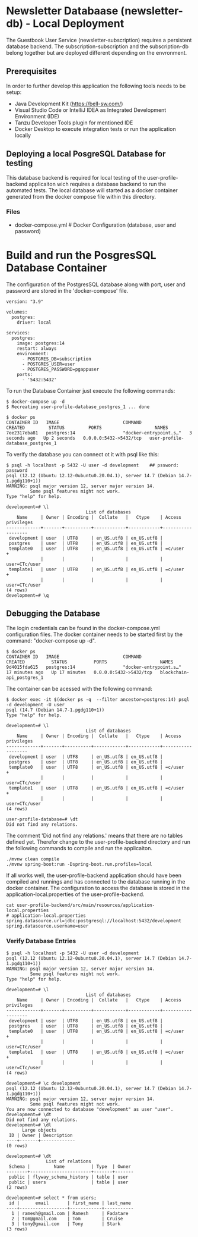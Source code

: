 # Newsletter Databaase (newsletter-db) - Local Deployment
The Guestbook User Service (newsletter-subscription) requires a persistent database backend. The subscription-subscription and the 
subscription-db belong together but are deployed different depending on the envronment.

## Prerequisites
In order to further develop this application the following tools needs to be setup:
- Java Development Kit (https://bell-sw.com/)
- Visual Studio Code or IntelliJ IDEA as Integrated Development Environment (IDE)
- Tanzu Developer Tools plugin for mentioned IDE
- Docker Desktop to execute integration tests or run the application locally

## Deploying a local PosgreSQL Database for testing
This database backend is required for local testing of the user-profile-backend applicaiton wich requires a database 
backend to run the automated tests.  The local database will started as a docker container generated from the docker 
compose file within this directory. 

### Files
- docker-compose.yml   # Docker Configuration (database, user and password)


# Build and run the PosgresSQL Database Container
The configuration of the PostgresSQL database along with port, user and password are stored in the 'docker-compose' file.
```
version: "3.9"

volumes:
  postgres:
    driver: local

services:
  postgres:
    image: postgres:14
    restart: always
    environment:
      - POSTGRES_DB=subscription
      - POSTGRES_USER=user
      - POSTGRES_PASSWORD=pgappuser
    ports:
      - '5432:5432'
```
To run the Database Container just execute the following commands:

```
$ docker-compose up -d
$ Recreating user-profile-database_postgres_1 ... done

$ docker ps
CONTAINER ID   IMAGE                        COMMAND                  CREATED         STATUS         PORTS                    NAMES
7ee2317eba81   postgres:14                  "docker-entrypoint.s…"   3 seconds ago   Up 2 seconds   0.0.0.0:5432->5432/tcp   user-profile-database_postgres_1
```

To verify the database you can connect ot it with psql like this: 

```
$ psql -h localhost -p 5432 -U user -d development    ## pssword: password
psql (12.12 (Ubuntu 12.12-0ubuntu0.20.04.1), server 14.7 (Debian 14.7-1.pgdg110+1))
WARNING: psql major version 12, server major version 14.
         Some psql features might not work.
Type "help" for help.

development=# \l
                              List of databases
    Name     | Owner | Encoding |  Collate   |   Ctype    | Access privileges 
-------------+-------+----------+------------+------------+-------------------
 development | user  | UTF8     | en_US.utf8 | en_US.utf8 | 
 postgres    | user  | UTF8     | en_US.utf8 | en_US.utf8 | 
 template0   | user  | UTF8     | en_US.utf8 | en_US.utf8 | =c/user          +
             |       |          |            |            | user=CTc/user
 template1   | user  | UTF8     | en_US.utf8 | en_US.utf8 | =c/user          +
             |       |          |            |            | user=CTc/user
(4 rows)
development=# \q
```



## Debugging the Database
The login credentials can be found in the docker-compose.yml configuration files. The docker container needs to be started first 
by the command: "docker-compose up -d".
```
$ docker ps
CONTAINER ID   IMAGE                        COMMAND                  CREATED          STATUS          PORTS                    NAMES
9d4015fda615   postgres:14                  "docker-entrypoint.s…"   17 minutes ago   Up 17 minutes   0.0.0.0:5432->5432/tcp   blockchain-api_postgres_1
```
The container can be acessed with the following command:  

```
$ docker exec -it $(docker ps -q  --filter ancestor=postgres:14) psql -d development -U user
psql (14.7 (Debian 14.7-1.pgdg110+1))
Type "help" for help.

development=# \l
                              List of databases
    Name     | Owner | Encoding |  Collate   |   Ctype    | Access privileges 
-------------+-------+----------+------------+------------+-------------------
 development | user  | UTF8     | en_US.utf8 | en_US.utf8 | 
 postgres    | user  | UTF8     | en_US.utf8 | en_US.utf8 | 
 template0   | user  | UTF8     | en_US.utf8 | en_US.utf8 | =c/user          +
             |       |          |            |            | user=CTc/user
 template1   | user  | UTF8     | en_US.utf8 | en_US.utf8 | =c/user          +
             |       |          |            |            | user=CTc/user
(4 rows)

user-profile-database=# \dt
Did not find any relations.

```
The comment 'Did not find any relations.' means that there are no tables defined yet. Therefor change to the user-profile-backend directory and
run the following commands to compile and run the applicaiton. 
```
./mvnw clean compile
./mvnw spring-boot:run -Dspring-boot.run.profiles=local
```
If all works well, the user-profile-backend application should have been compiled and runnings and has connected to the database running in the
docker container. The configuration to access the database is stored in the application-local.properties of the user-profile-backend.
```
cat user-profile-backend/src/main/resources/application-local.properties
# application-local.properties
spring.datasource.url=jdbc:postgresql://localhost:5432/development
spring.datasource.username=user
```

### Verify Database Entries
```
$ psql -h localhost -p 5432 -U user -d development
psql (12.12 (Ubuntu 12.12-0ubuntu0.20.04.1), server 14.7 (Debian 14.7-1.pgdg110+1))
WARNING: psql major version 12, server major version 14.
         Some psql features might not work.
Type "help" for help.

development=# \l
                              List of databases
    Name     | Owner | Encoding |  Collate   |   Ctype    | Access privileges 
-------------+-------+----------+------------+------------+-------------------
 development | user  | UTF8     | en_US.utf8 | en_US.utf8 | 
 postgres    | user  | UTF8     | en_US.utf8 | en_US.utf8 | 
 template0   | user  | UTF8     | en_US.utf8 | en_US.utf8 | =c/user          +
             |       |          |            |            | user=CTc/user
 template1   | user  | UTF8     | en_US.utf8 | en_US.utf8 | =c/user          +
             |       |          |            |            | user=CTc/user
(4 rows)

development=# \c development
psql (12.12 (Ubuntu 12.12-0ubuntu0.20.04.1), server 14.7 (Debian 14.7-1.pgdg110+1))
WARNING: psql major version 12, server major version 14.
         Some psql features might not work.
You are now connected to database "development" as user "user".
development=# \dt
Did not find any relations.
development=# \dl
      Large objects
 ID | Owner | Description 
----+-------+-------------
(0 rows)

development=# \dt
               List of relations
 Schema |         Name          | Type  | Owner 
--------+-----------------------+-------+-------
 public | flyway_schema_history | table | user
 public | users                 | table | user
(2 rows)

development=# select * from users;
 id |      email       | first_name | last_name 
----+------------------+------------+-----------
  1 | ramesh@gmail.com | Ramesh     | Fadatare
  2 | tom@gmail.com    | Tom        | Cruise
  3 | tony@gmail.com   | Tony       | Stark
(3 rows)
```




